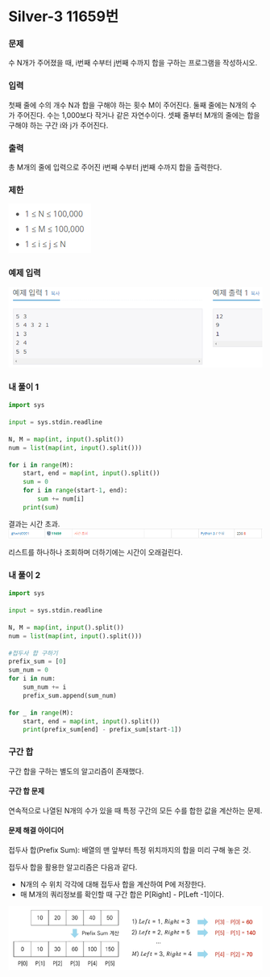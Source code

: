 # Silver-3 11659번

### 문제
<p>수 N개가 주어졌을 때, i번째 수부터 j번째 수까지 합을 구하는 프로그램을 작성하시오.</p>

### 입력
<p>첫째 줄에 수의 개수 N과 합을 구해야 하는 횟수 M이 주어진다. 둘째 줄에는 N개의 수가 주어진다. 수는 1,000보다 작거나 같은 자연수이다. 셋째 줄부터 M개의 줄에는 합을 구해야 하는 구간 i와 j가 주어진다.</p>

### 출력
<p>총 M개의 줄에 입력으로 주어진 i번째 수부터 j번째 수까지 합을 출력한다.</p>

### 제한
![alt text](image.png)

### 예제 입력
![alt text](image-1.png)

### 내 풀이 1
```python
import sys

input = sys.stdin.readline

N, M = map(int, input().split())
num = list(map(int, input().split()))

for i in range(M):
    start, end = map(int, input().split())
    sum = 0
    for i in range(start-1, end):
        sum += num[i]
    print(sum)
```

결과는 시간 초과.
![alt text](image-2.png)

리스트를 하나하나 조회하며 더하기에는 시간이 오래걸린다.

### 내 풀이 2
```python
import sys

input = sys.stdin.readline

N, M = map(int, input().split())
num = list(map(int, input().split()))

#접두사 합 구하기
prefix_sum = [0]
sum_num = 0
for i in num:
    sum_num += i
    prefix_sum.append(sum_num)

for _ in range(M):
    start, end = map(int, input().split())
    print(prefix_sum[end] - prefix_sum[start-1])
```

### 구간 합
구간 합을 구하는 별도의 알고리즘이 존재했다.

#### 구간 합 문제
연속적으로 나열된 N개의 수가 있을 때 특정 구간의 모든 수를 합한 값을 계산하는 문제.

#### 문제 해결 아이디어
접두사 합(Prefix Sum): 배열의 맨 앞부터 특정 위치까지의 합을 미리 구해 놓은 것.

접두사 합을 활용한 알고리즘은 다음과 같다.
- N개의 수 위치 각각에 대해 접두사 합을 계산하여 P에 저장한다.
- 매 M개의 쿼리정보를 확인할 때 구간 합은 P[Right] - P[Left -1]이다.

![alt text](image-3.png)
